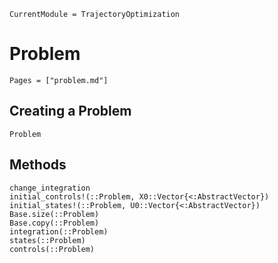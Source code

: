 ```@meta
CurrentModule = TrajectoryOptimization
```

# Problem

```@contents
Pages = ["problem.md"]
```

## Creating a Problem
```@docs
Problem
```

## Methods
```@docs
change_integration
initial_controls!(::Problem, X0::Vector{<:AbstractVector})
initial_states!(::Problem, U0::Vector{<:AbstractVector})
Base.size(::Problem)
Base.copy(::Problem)
integration(::Problem)
states(::Problem)
controls(::Problem)
```
